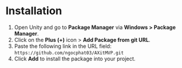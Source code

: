 # **Installation**

1. Open Unity and go to **Package Manager** via **Windows > Package Manager**.
2. Click on the **Plus (+)** icon > **Add Package from git URL**.
3. Paste the following link in the URL field: `https://github.com/ngocphat03/AXitMVP.git`
4. Click **Add** to install the package into your project.
